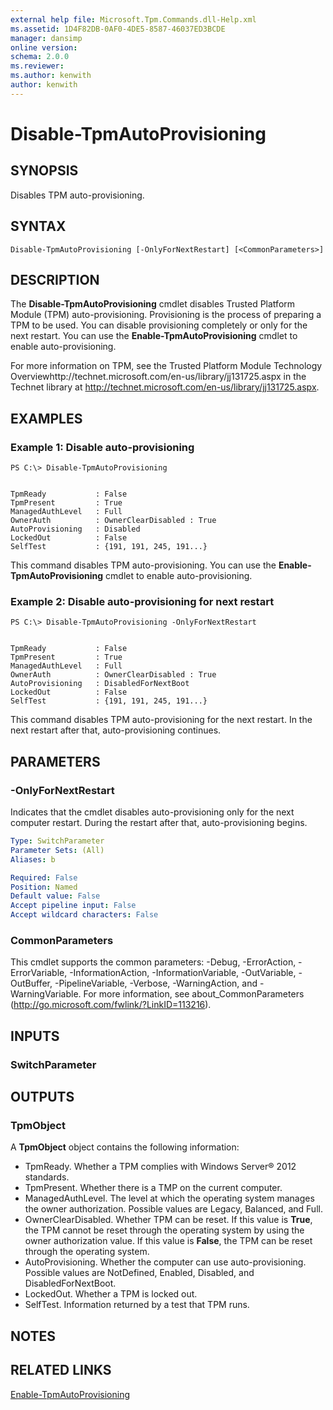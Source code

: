 ```yaml
---
external help file: Microsoft.Tpm.Commands.dll-Help.xml
ms.assetid: 1D4F82DB-0AF0-4DE5-8587-46037ED3BCDE
manager: dansimp
online version: 
schema: 2.0.0
ms.reviewer:
ms.author: kenwith
author: kenwith
---
```


# Disable-TpmAutoProvisioning

## SYNOPSIS
Disables TPM auto-provisioning.

## SYNTAX

```
Disable-TpmAutoProvisioning [-OnlyForNextRestart] [<CommonParameters>]
```

## DESCRIPTION
The **Disable-TpmAutoProvisioning** cmdlet disables Trusted Platform Module (TPM) auto-provisioning.
Provisioning is the process of preparing a TPM to be used.
You can disable provisioning completely or only for the next restart.
You can use the **Enable-TpmAutoProvisioning** cmdlet to enable auto-provisioning.

For more information on TPM, see the Trusted Platform Module Technology Overviewhttp://technet.microsoft.com/en-us/library/jj131725.aspx in the Technet library at http://technet.microsoft.com/en-us/library/jj131725.aspx.

## EXAMPLES

### Example 1: Disable auto-provisioning
```
PS C:\> Disable-TpmAutoProvisioning


TpmReady           : False
TpmPresent         : True
ManagedAuthLevel   : Full
OwnerAuth          : OwnerClearDisabled : True
AutoProvisioning   : Disabled
LockedOut          : False
SelfTest           : {191, 191, 245, 191...}
```

This command disables TPM auto-provisioning.
You can use the **Enable-TpmAutoProvisioning** cmdlet to enable auto-provisioning.

### Example 2: Disable auto-provisioning for next restart
```
PS C:\> Disable-TpmAutoProvisioning -OnlyForNextRestart


TpmReady           : False
TpmPresent         : True
ManagedAuthLevel   : Full
OwnerAuth          : OwnerClearDisabled : True
AutoProvisioning   : DisabledForNextBoot
LockedOut          : False
SelfTest           : {191, 191, 245, 191...}
```

This command disables TPM auto-provisioning for the next restart.
In the next restart after that, auto-provisioning continues.

## PARAMETERS

### -OnlyForNextRestart
Indicates that the cmdlet disables auto-provisioning only for the next computer restart.
During the restart after that, auto-provisioning begins.

```yaml
Type: SwitchParameter
Parameter Sets: (All)
Aliases: b

Required: False
Position: Named
Default value: False
Accept pipeline input: False
Accept wildcard characters: False
```

### CommonParameters
This cmdlet supports the common parameters: -Debug, -ErrorAction, -ErrorVariable, -InformationAction, -InformationVariable, -OutVariable, -OutBuffer, -PipelineVariable, -Verbose, -WarningAction, and -WarningVariable. For more information, see about_CommonParameters (http://go.microsoft.com/fwlink/?LinkID=113216).

## INPUTS

### SwitchParameter

## OUTPUTS

### TpmObject
A **TpmObject** object contains the following information:

- TpmReady. Whether a TPM complies with Windows Server® 2012 standards.
- TpmPresent. Whether there is a TMP on the current computer.
- ManagedAuthLevel. The level at which the operating system manages the owner authorization. Possible values are Legacy, Balanced, and Full.
- OwnerClearDisabled. Whether TPM can be reset. If this value is **True**, the TPM cannot be reset through the operating system by using the owner authorization value. If this value is **False**, the TPM can be reset through the operating system. 
- AutoProvisioning. Whether the computer can use auto-provisioning. Possible values are NotDefined, Enabled, Disabled, and DisabledForNextBoot.
- LockedOut. Whether a TPM is locked out.
- SelfTest. Information returned by a test that TPM runs.

## NOTES

## RELATED LINKS

[Enable-TpmAutoProvisioning](./Enable-TpmAutoProvisioning.md)


